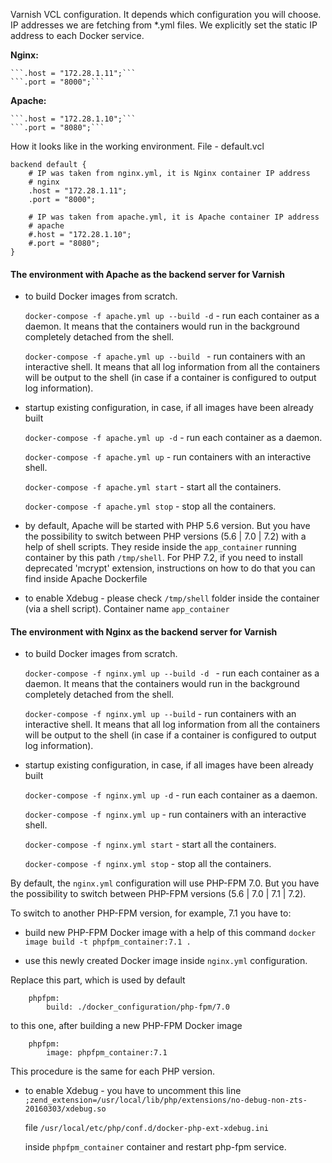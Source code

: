 Varnish VCL configuration. It depends which configuration you will choose. IP addresses we are fetching from *.yml files.
  We explicitly set the static IP address to each Docker service.
  
  **Nginx:**
  
    ```.host = "172.28.1.11";```    
    ```.port = "8000";```    
    
  **Apache:**
  
    ```.host = "172.28.1.10";```    
    ```.port = "8080";```
    
How it looks like in the working environment. File - default.vcl
```
backend default {
    # IP was taken from nginx.yml, it is Nginx container IP address
    # nginx
    .host = "172.28.1.11";
    .port = "8000";

    # IP was taken from apache.yml, it is Apache container IP address
    # apache
    #.host = "172.28.1.10";
    #.port = "8080";
}    
```

#### The environment with Apache as the backend server for Varnish

- to build Docker images from scratch.

    ```docker-compose -f apache.yml up --build -d``` - run each container as a daemon. It means that the containers would run 
    in the background completely detached from the shell.
    
    ```docker-compose -f apache.yml up --build ``` - run containers with an interactive shell. It means that all log 
    information from all the containers will be output to the shell (in case if a container is configured to output log information).
    
- startup existing configuration, in case, if all images have been already built

    ```docker-compose -f apache.yml up -d``` - run each container as a daemon.
    
    ```docker-compose -f apache.yml up``` - run containers with an interactive shell.
    
    ```docker-compose -f apache.yml start``` - start all the containers.
    
    ```docker-compose -f apache.yml stop``` - stop all the containers.
    
- by default, Apache will be started with PHP 5.6 version. 
But you have the possibility to switch between PHP versions (5.6 | 7.0 | 7.2) with a help of shell scripts. 
They reside inside the ```app_container``` running container by this path ```/tmp/shell```. 
For PHP 7.2, if you need to install deprecated 'mcrypt' extension, instructions on how to do that you can find inside Apache Dockerfile

- to enable Xdebug - please check ```/tmp/shell``` folder inside the container (via a shell script). Container name ```app_container```

#### The environment with Nginx as the backend server for Varnish 

- to build Docker images from scratch.

    ```docker-compose -f nginx.yml up --build -d ``` - run each container as a daemon. It means that the containers would run 
    in the background completely detached from the shell.
    
    ```docker-compose -f nginx.yml up --build``` - run containers with an interactive shell. It means that all log information 
    from all the containers will be output to the shell (in case if a container is configured to output log information).
    
- startup existing configuration, in case, if all images have been already built

    ```docker-compose -f nginx.yml up -d``` - run each container as a daemon.
    
    ```docker-compose -f nginx.yml up``` - run containers with an interactive shell.
     
    ```docker-compose -f nginx.yml start``` - start all the containers.
    
    ```docker-compose -f nginx.yml stop``` - stop all the containers.
    
By default, the ```nginx.yml``` configuration will use PHP-FPM 7.0. But you have the possibility to switch between 
PHP-FPM versions (5.6 | 7.0 | 7.1 | 7.2).
 
To switch to another PHP-FPM version, for example, 7.1 you have to:

- build new PHP-FPM Docker image with a help of this command ```docker image build -t phpfpm_container:7.1 .``` 
 
- use this newly created Docker image inside ```nginx.yml``` configuration.
 
Replace this part, which is used by default
```    
    phpfpm:
        build: ./docker_configuration/php-fpm/7.0
```
to this one, after building a new PHP-FPM Docker image
```    
    phpfpm:
        image: phpfpm_container:7.1
```
This procedure is the same for each PHP version.

- to enable Xdebug - you have to uncomment this line 
```;zend_extension=/usr/local/lib/php/extensions/no-debug-non-zts-20160303/xdebug.so```

    file ```/usr/local/etc/php/conf.d/docker-php-ext-xdebug.ini```
    
    inside ```phpfpm_container``` container and restart php-fpm service.